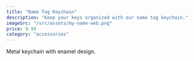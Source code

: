 ```yaml
---
title: "Name Tag Keychain"
description: "Keep your keys organized with our name tag keychain."
imageSrc: "/src/assets/my-name-web.png"
price: 9.99
category: "accessories"
---
```

Metal keychain with enamel design.